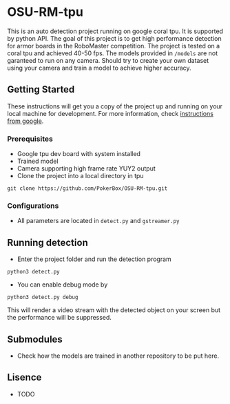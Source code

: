# OSU-RM-tpu
This is an auto detection project running on google coral tpu. It is supported by python API. The goal of this project is to get high performance detection for armor boards in the RoboMaster competition. The project is tested on a coral tpu and achieved 40-50 fps. The models provided in ```/models``` are not garanteed to run on any camera. Should try to create your own dataset using your camera and train a model to achieve higher accuracy.

## Getting Started

These instructions will get you a copy of the project up and running on your local machine for development. For more information, check [instructions from google](https://coral.withgoogle.com/docs/dev-board/get-started/).

### Prerequisites

- Google tpu dev board with system installed
- Trained model
- Camera supporting high frame rate YUY2 output
- Clone the project into a local directory in tpu
```
git clone https://github.com/PokerBox/OSU-RM-tpu.git
```

### Configurations

- All parameters are located in ```detect.py``` and ```gstreamer.py```

## Running detection

- Enter the project folder and run the detection program
```
python3 detect.py
```

- You can enable debug mode by
```
python3 detect.py debug
```
This will render a video stream with the detected object on your screen but the performance will be suppressed. 

## Submodules

- Check how the models are trained in another repository to be put here.

## Lisence

- TODO
